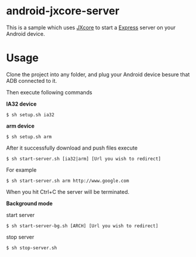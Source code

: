 # android-jxcore-server

This is a sample which uses [JXcore](http://jxcore.com/home/) to start a [Express](https://github.com/expressjs/express) server on your Android device.

# Usage

Clone the project into any folder, and plug your Android device besure that ADB connected to it.

Then execute following commands

**IA32 device**

```
$ sh setup.sh ia32
```

**arm device**

```
$ sh setup.sh arm
```

After it successfully download and push files execute

```
$ sh start-server.sh [ia32|arm] [Url you wish to redirect]
```

For example

```
$ sh start-server.sh arm http://www.google.com
```

When you hit Ctrl+C the server will be terminated.

**Background mode**

start server

```
$ sh start-server-bg.sh [ARCH] [Url you wish to redirect]
```

stop server

```
$ sh stop-server.sh
```


